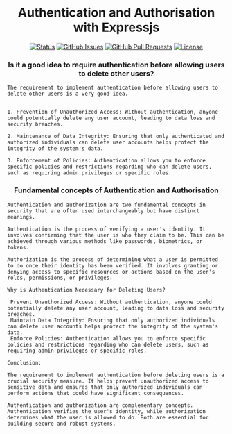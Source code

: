 <h1 align="center">Authentication and Authorisation with Expressjs</h1>

<div align="center">

[![Status](https://img.shields.io/badge/status-active-success.svg)]()
[![GitHub Issues](https://img.shields.io/github/issues/kylelobo/The-Documentation-Compendium.svg)](https://github.com/alibaba0010/authentication-and-authorisation-with-expressjs/issues)
[![GitHub Pull Requests](https://img.shields.io/github/issues-pr/kylelobo/The-Documentation-Compendium.svg)](https://github.com/kylelobo/The-Documentation-Compendium/pulls)
[![License](https://img.shields.io/badge/license-MIT-blue.svg)](/LICENSE)

</div>

<h3 align="center">Is it a good idea to require authentication before allowing users to delete other users?</h3>

```
The requirement to implement authentication before allowing users to delete other users is a very good idea.


1. Prevention of Unauthorized Access: Without authentication, anyone could potentially delete any user account, leading to data loss and security breaches.

2. Maintenance of Data Integrity: Ensuring that only authenticated and authorized individuals can delete user accounts helps protect the integrity of the system's data.

3. Enforcement of Policies: Authentication allows you to enforce specific policies and restrictions regarding who can delete users, such as requiring admin privileges or specific roles.

```

<h3 align="center"> Fundamental concepts of Authentication and Authorisation</h3>

```
Authentication and authorization are two fundamental concepts in security that are often used interchangeably but have distinct meanings.

Authentication is the process of verifying a user's identity. It involves confirming that the user is who they claim to be. This can be achieved through various methods like passwords, biometrics, or tokens.

Authorization is the process of determining what a user is permitted to do once their identity has been verified. It involves granting or denying access to specific resources or actions based on the user's roles, permissions, or privileges.

Why is Authentication Necessary for Deleting Users?

 Prevent Unauthorized Access: Without authentication, anyone could potentially delete any user account, leading to data loss and security breaches.
 Maintain Data Integrity: Ensuring that only authorized individuals can delete user accounts helps protect the integrity of the system's data.
 Enforce Policies: Authentication allows you to enforce specific policies and restrictions regarding who can delete users, such as requiring admin privileges or specific roles.

Conclusion:

The requirement to implement authentication before deleting users is a crucial security measure. It helps prevent unauthorized access to sensitive data and ensures that only authorized individuals can perform actions that could have significant consequences.

Authentication and authorization are complementary concepts. Authentication verifies the user's identity, while authorization determines what the user is allowed to do. Both are essential for building secure and robust systems.

```
